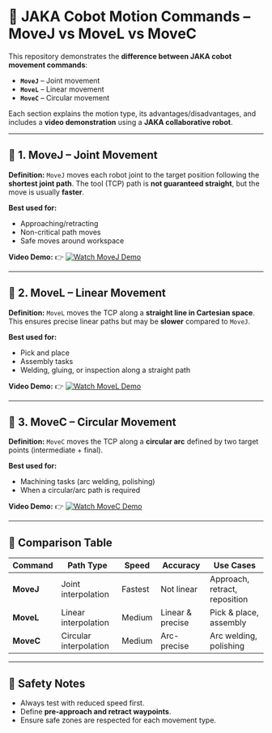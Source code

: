 # 🤖 JAKA Cobot Motion Commands – MoveJ vs MoveL vs MoveC

This repository demonstrates the **difference between JAKA cobot movement commands**:

* **`MoveJ`** – Joint movement
* **`MoveL`** – Linear movement
* **`MoveC`** – Circular movement

Each section explains the motion type, its advantages/disadvantages, and includes a **video demonstration** using a **JAKA collaborative robot**.

---

## 🔹 1. MoveJ – Joint Movement

**Definition:**
`MoveJ` moves each robot joint to the target position following the **shortest joint path**. The tool (TCP) path is **not guaranteed straight**, but the move is usually **faster**.

**Best used for:**

* Approaching/retracting
* Non-critical path moves
* Safe moves around workspace

**Video Demo:**
👉 [![Watch MoveJ Demo](images/movej-thumb.png)](your_movej_video_link_here)

---

## 🔹 2. MoveL – Linear Movement

**Definition:**
`MoveL` moves the TCP along a **straight line in Cartesian space**. This ensures precise linear paths but may be **slower** compared to `MoveJ`.

**Best used for:**

* Pick and place
* Assembly tasks
* Welding, gluing, or inspection along a straight path

**Video Demo:**
👉 [![Watch MoveL Demo](images/movel-thumb.png)](your_movel_video_link_here)

---

## 🔹 3. MoveC – Circular Movement

**Definition:**
`MoveC` moves the TCP along a **circular arc** defined by two target points (intermediate + final).

**Best used for:**

* Machining tasks (arc welding, polishing)
* When a circular/arc path is required

**Video Demo:**
👉 [![Watch MoveC Demo](images/movec-thumb.png)](your_movec_video_link_here)

---

## 🔹 Comparison Table

| Command   | Path Type              | Speed   | Accuracy         | Use Cases                     |
| --------- | ---------------------- | ------- | ---------------- | ----------------------------- |
| **MoveJ** | Joint interpolation    | Fastest | Not linear       | Approach, retract, reposition |
| **MoveL** | Linear interpolation   | Medium  | Linear & precise | Pick & place, assembly        |
| **MoveC** | Circular interpolation | Medium  | Arc-precise      | Arc welding, polishing        |

---

## 🔹 Safety Notes

* Always test with reduced speed first.
* Define **pre-approach and retract waypoints**.
* Ensure safe zones are respected for each movement type.


